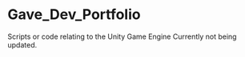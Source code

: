 # Gave_Dev_Portfolio
Scripts or code relating to the Unity Game Engine
Currently not being updated.
